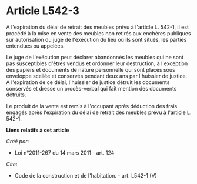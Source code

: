 # Article L542-3

A l'expiration du délai de retrait des meubles prévu à l'article L. 542-1, il est procédé à la mise en vente des meubles non
retirés aux enchères publiques sur autorisation du juge de l'exécution du lieu où ils sont situés, les parties entendues ou
appelées. 

Le juge de l'exécution peut déclarer abandonnés les meubles qui ne sont pas susceptibles d'êtres vendus et ordonner leur
destruction, à l'exception des papiers et documents de nature personnelle qui sont placés sous enveloppe scellée et conservés
pendant deux ans par l'huissier de justice. A l'expiration de ce délai, l'huissier de justice détruit les documents conservés
et dresse un procès-verbal qui fait mention des documents détruits. 

Le produit de la vente est remis à l'occupant après déduction des frais engagés après l'expiration du délai de retrait des
meubles prévu à l'article L. 542-1.

**Liens relatifs à cet article**

_Créé par_:

  - Loi n°2011-267 du 14 mars 2011 - art. 124

_Cite_:

  - Code de la construction et de l'habitation. - art. L542-1 (V)
